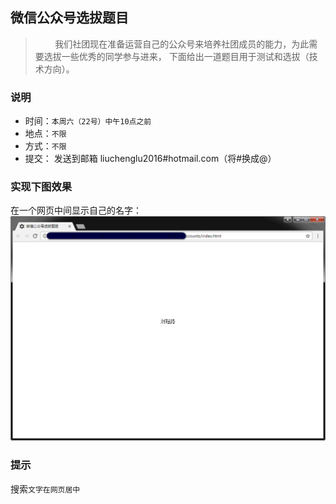 ## 微信公众号选拔题目
> &nbsp;&nbsp;&nbsp;&nbsp;&nbsp;&nbsp;&nbsp;&nbsp;我们社团现在准备运营自己的公众号来培养社团成员的能力，为此需要选拔一些优秀的同学参与进来，
下面给出一道题目用于测试和选拔（技术方向）。

### 说明
+ 时间：`本周六（22号）中午10点之前`
+ 地点：`不限`
+ 方式：`不限`
+ 提交： 发送到邮箱 liuchenglu2016#hotmail.com（将#换成@）

### 实现下图效果

在一个网页中间显示自己的名字：
![效果图](effect.png)

### 提示
搜索`文字在网页居中`
